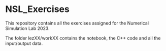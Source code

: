 # NSL_Exercises
This repository contains all the exercises assigned for the Numerical Simulation Lab 2023.

The folder lezXX/workXX contains the notebook, the C++ code and all the input/output data.

